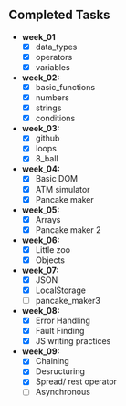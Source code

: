 ## Completed Tasks

- **week_01**
  - [x] data_types
  - [x] operators
  - [x] variables
- **week_02:**
  - [x] basic_functions
  - [x] numbers
  - [x] strings
  - [x] conditions
- **week_03:**
  - [x] github
  - [x] loops
  - [x] 8_ball
- **week_04:**
  - [x] Basic DOM
  - [x] ATM simulator
  - [x] Pancake maker
- **week_05:**
  - [x] Arrays
  - [x] Pancake maker 2
- **week_06:**
  - [x] Little zoo
  - [x] Objects
- **week_07:**
  - [x] JSON
  - [x] LocalStorage
  - [ ] pancake_maker3
- **week_08:**
  - [x] Error Handling
  - [x] Fault Finding
  - [x] JS writing practices
- **week_09:**
  - [x] Chaining
  - [x] Desructuring
  - [x] Spread/ rest operator
  - [ ] Asynchronous
